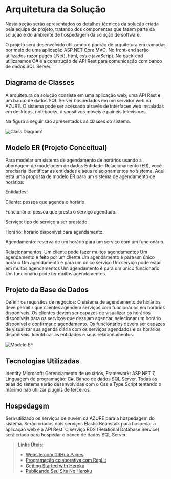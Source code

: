 # Arquitetura da Solução

Nesta seção serão apresentados os detalhes técnicos da solução criada pela equipe de projeto, tratando dos componentes que fazem parte da solução e do ambiente de hospedagem da solução de software.

O projeto será desenvolvido utilizando o padrão de arquitetura em camadas por meio de uma aplicação ASP.NET Core MVC. No front-end serão utilizados razor pages (.Net), html, css e javaScript. No back-end utilizaremos C# e a construção de API Rest para comunicação com banco de dados SQL Server.
## Diagrama de Classes

A arquitetura da solução consiste em uma aplicação web, uma API Rest e um banco de dados SQL Server hospedados em um servidor web na AZURE. O sistema pode ser acessado através de interfaces web instaladas em desktops, notebooks, dispositivos móveis e painéis televisores.

Na figura a seguir são apresentados as classes do sistema.

![Class Diagram1](https://user-images.githubusercontent.com/112700596/230212711-a5d21efb-3ce6-44ce-8c5d-f0a7f45a17d9.jpg)

## Modelo ER (Projeto Conceitual)

Para modelar um sistema de agendamento de horários usando a abordagem de modelagem de dados Entidade-Relacionamento (ER), você precisaria identificar as entidades e seus relacionamentos no sistema. Aqui está uma proposta de modelo ER para um sistema de agendamento de horários:

Entidades:

Cliente: pessoa que agenda o horário.

Funcionário: pessoa que presta o serviço agendado.

Serviço: tipo de serviço a ser prestado.

Horário: horário disponível para agendamento.

Agendamento: reserva de um horário para um serviço com um funcionário.

Relacionamentos:
Um cliente pode fazer muitos agendamentos
Um agendamento é feito por um cliente
Um agendamento é para um único horário
Um agendamento é para um único serviço
Um serviço pode estar em muitos agendamentos
Um agendamento é para um único funcionário
Um funcionário pode ter muitos agendamentos.


## Projeto da Base de Dados

Definir os requisitos de negócios: O sistema de agendamento de horários deve permitir que clientes agendem serviços com funcionários em horários disponíveis. Os clientes devem ser capazes de visualizar os horários disponíveis para os serviços que desejam agendar, selecionar um horário disponível e confirmar o agendamento. Os funcionários devem ser capazes de visualizar sua agenda diária com os serviços agendados e os horários disponíveis.
Identificar as entidades e seus relacionamentos.


![Modelo EF](https://user-images.githubusercontent.com/112700596/230214753-181537e4-7726-40f9-abd7-399a796c4c53.png)

## Tecnologias Utilizadas

Identity Microsoft: Gerenciamento de usuários,
Framework: ASP.NET 7,
Linguagem de programação: C#,
Banco de dados SQL Server,
Todas as telas do sistema serão desenvolvidas com o Css e Type Script tentando o máximo não utilizar plugins de terceiros.

## Hospedagem

Será utilizado os serviços de nuvem da AZURE para a hospedagem do sistema. Serão criados dois serviços Elastic Beanstalk para hospedar a aplicação web e a API Rest. O serviço RDS (Relational Database Service) será criado para hospedar o banco de dados SQL Server.

> **Links Úteis**:
>
> - [Website com GitHub Pages](https://pages.github.com/)
> - [Programação colaborativa com Repl.it](https://repl.it/)
> - [Getting Started with Heroku](https://devcenter.heroku.com/start)
> - [Publicando Seu Site No Heroku](http://pythonclub.com.br/publicando-seu-hello-world-no-heroku.html)
